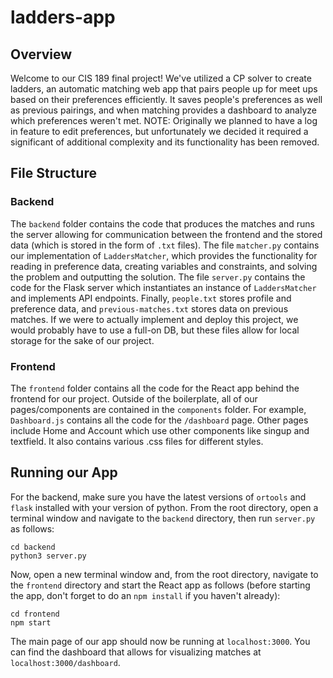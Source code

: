 # ladders-app

## Overview

Welcome to our CIS 189 final project! We've utilized a CP solver to create ladders, an automatic matching web app that pairs people up for meet ups based on their preferences efficiently. It saves people's preferences as well as previous pairings, and when matching provides a dashboard to analyze which preferences weren't met.
NOTE: Originally we planned to have a log in feature to edit preferences, but unfortunately we decided it required a significant of additional complexity and its functionality has been removed.

## File Structure

### Backend

The `backend` folder contains the code that produces the matches and runs the server allowing for communication between the frontend and the stored data (which is stored in the form of `.txt` files). The file `matcher.py` contains our implementation of `LaddersMatcher`, which provides the functionality for reading in preference data, creating variables and constraints, and solving the problem and outputting the solution. The file `server.py` contains the code for the Flask server which instantiates an instance of `LaddersMatcher` and implements API endpoints. Finally, `people.txt` stores profile and preference data, and `previous-matches.txt` stores data on previous matches. If we were to actually implement and deploy this project, we would probably have to use a full-on DB, but these files allow for local storage for the sake of our project.

### Frontend

The `frontend` folder contains all the code for the React app behind the frontend for our project. Outside of the boilerplate, all of our pages/components are contained in the `components` folder. For example, `Dashboard.js` contains all the code for the `/dashboard` page. Other pages include Home and Account which use other components like singup and textfield. It also contains various .css files for different styles.

## Running our App

For the backend, make sure you have the latest versions of `ortools` and `flask` installed with your version of python. From the root directory, open a terminal window and navigate to the `backend` directory, then run `server.py` as follows:

```
cd backend
python3 server.py
```

Now, open a new terminal window and, from the root directory, navigate to the `frontend` directory and start the React app as follows (before starting the app, don't forget to do an `npm install` if you haven't already):

```
cd frontend
npm start
```

The main page of our app should now be running at `localhost:3000`. You can find the dashboard that allows for visualizing matches at `localhost:3000/dashboard`.
